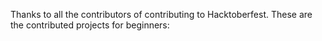 Thanks to all the contributors of contributing to Hacktoberfest.
These are the contributed projects for beginners:

